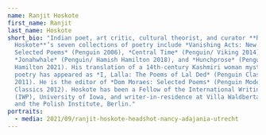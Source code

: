 ```yaml
---
name: Ranjit Hoskote
first_name: Ranjit
last_name: Hoskote
short_bio: "Indian poet, art critic, cultural theorist, and curator **Ranjit
  Hoskote**’s seven collections of poetry include *Vanishing Acts: New &
  Selected Poems* (Penguin 2006), *Central Time* (Penguin/ Viking 2014),
  *Jonahwhale* (Penguin/ Hamish Hamilton 2018), and *Hunchprose* (Penguin/Hamish
  Hamilton 2021). His translation of a 14th-century Kashmiri woman mystic’s
  poetry has appeared as *I, Lalla: The Poems of Lal Ded* (Penguin Classics
  2011). He is the editor of *Dom Moraes: Selected Poems* (Penguin Modern
  Classics 2012). Hoskote has been a Fellow of the International Writing Program
  (IWP), University of Iowa, and writer-in-residence at Villa Waldberta, Munich,
  and the Polish Institute, Berlin."
portraits:
  - media: 2021/09/ranjit-hoskote-headshot-nancy-adajania-utrecht
---
```

